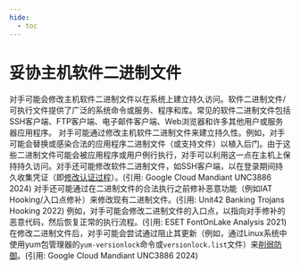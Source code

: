 ```yaml
---
hide:
  - toc
---
```


# 妥协主机软件二进制文件

对手可能会修改主机软件二进制文件以在系统上建立持久访问。软件二进制文件/可执行文件提供了广泛的系统命令或服务、程序和库。常见的软件二进制文件包括SSH客户端、FTP客户端、电子邮件客户端、Web浏览器和许多其他用户或服务器应用程序。  对手可能通过修改主机软件二进制文件来建立持久性。例如，对手可能会替换或感染合法的应用程序二进制文件（或支持文件）以植入后门。由于这些二进制文件可能会被应用程序或用户例行执行，对手可以利用这一点在主机上保持持久访问。对手还可能修改软件二进制文件，如SSH客户端，以在登录期间持久收集凭证（即[修改认证过程](https://attack.mitre.org/techniques/T1556)）。(引用: Google Cloud Mandiant UNC3886 2024)  对手还可能通过在二进制文件的合法执行之前修补恶意功能（例如IAT Hooking/入口点修补）来修改现有二进制文件。(引用: Unit42 Banking Trojans Hooking 2022) 例如，对手可能会修改二进制文件的入口点，以指向对手修补的恶意代码，然后恢复正常的执行流程。(引用: ESET FontOnLake Analysis 2021)  在修改二进制文件后，对手可能会尝试通过阻止其更新（例如，通过Linux系统中使用yum包管理器的`yum-versionlock`命令或`versionlock.list`文件）来[削弱防御](https://attack.mitre.org/techniques/T1562)。(引用: Google Cloud Mandiant UNC3886 2024)
